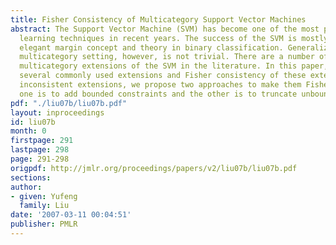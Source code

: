 ```yaml
---
title: Fisher Consistency of Multicategory Support Vector Machines
abstract: The Support Vector Machine (SVM) has become one of the most popular machine
  learning techniques in recent years. The success of the SVM is mostly due to its
  elegant margin concept and theory in binary classification. Generalization to the
  multicategory setting, however, is not trivial. There are a number of different
  multicategory extensions of the SVM in the literature. In this paper, we review
  several commonly used extensions and Fisher consistency of these extensions. For
  inconsistent extensions, we propose two approaches to make them Fisher consistent,
  one is to add bounded constraints and the other is to truncate unbounded hinge losses.
pdf: "./liu07b/liu07b.pdf"
layout: inproceedings
id: liu07b
month: 0
firstpage: 291
lastpage: 298
page: 291-298
origpdf: http://jmlr.org/proceedings/papers/v2/liu07b/liu07b.pdf
sections: 
author:
- given: Yufeng
  family: Liu
date: '2007-03-11 00:04:51'
publisher: PMLR
---
```

